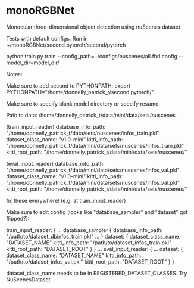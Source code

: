 # monoRGBNet
Monocular three-dimensional object detection using nuScenes dataset

Tests with default configs. Run in ~/monoRGBNet/second.pytorch/second/pytorch

python train.py train --config_path=../configs/nuscenes/all.fhd.config --model_dir=model_dir/

Notes:

Make sure to add second to PYTHONPATH:
export PYTHONPATH="/home/donnelly_patrick_t/second.pytorch/"

Make sure to specify blank model directory or specify resume

Path to data: /home/donnelly_patrick_t/data/mini/data/sets/nuscenes

(train_input_reader)
database_info_path: "/home/donnelly_patrick_t/data/sets/nuscenes/infos_train.pkl"
dataset_class_name: "v1.0-mini"
kitti_info_path: "/home/donnelly_patrick_t/data/mini/data/sets/nuscenes/infos_train.pkl"
kitti_root_path: "/home/donnelly_patrick_t/data/mini/data/sets/nuscenes/"

(eval_input_reader)
database_info_path: "/home/donnelly_patrick_t/data/mini/data/sets/nuscenes/infos_val.pkl"
dataset_class_name: "v1.0-mini"
kitti_info_path: "/home/donnelly_patrick_t/data/mini/data/sets/nuscenes/infos_val.pkl"
kitti_root_path: "/home/donnelly_patrick_t/data/mini/data/sets/nuscenes/"

fix these everywhere! (e.g. at train_input_reader)

Make sure to edit config (looks like "database_sampler" and "dataset" got flipped?):

train_input_reader: {
  ...
  database_sampler {
    database_info_path: "/path/to/dataset_dbinfos_train.pkl"
    ...
  }
  dataset: {
    dataset_class_name: "DATASET_NAME"
    kitti_info_path: "/path/to/dataset_infos_train.pkl"
    kitti_root_path: "DATASET_ROOT"
  }
}
...
eval_input_reader: {
  ...
  dataset: {
    dataset_class_name: "DATASET_NAME"
    kitti_info_path: "/path/to/dataset_infos_val.pkl"
    kitti_root_path: "DATASET_ROOT"
  }
}

dataset_class_name needs to be in REGISTERED_DATASET_CLASSES. Try NuScenesDataset
